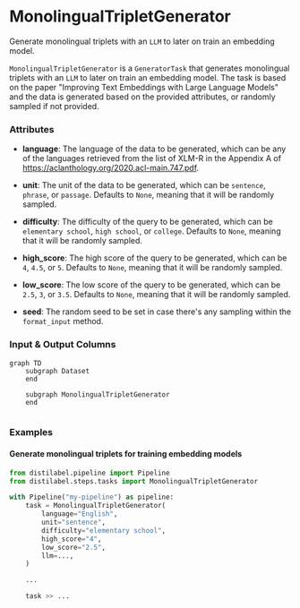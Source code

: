# MonolingualTripletGenerator


Generate monolingual triplets with an `LLM` to later on train an embedding model.



`MonolingualTripletGenerator` is a `GeneratorTask` that generates monolingual triplets with an
    `LLM` to later on train an embedding model. The task is based on the paper "Improving
    Text Embeddings with Large Language Models" and the data is generated based on the
    provided attributes, or randomly sampled if not provided.





### Attributes

- **language**: The language of the data to be generated, which can be any of the languages  retrieved from the list of XLM-R in the Appendix A of https://aclanthology.org/2020.acl-main.747.pdf.

- **unit**: The unit of the data to be generated, which can be `sentence`, `phrase`, or `passage`.  Defaults to `None`, meaning that it will be randomly sampled.

- **difficulty**: The difficulty of the query to be generated, which can be `elementary school`, `high school`, or `college`.  Defaults to `None`, meaning that it will be randomly sampled.

- **high_score**: The high score of the query to be generated, which can be `4`, `4.5`, or `5`.  Defaults to `None`, meaning that it will be randomly sampled.

- **low_score**: The low score of the query to be generated, which can be `2.5`, `3`, or `3.5`.  Defaults to `None`, meaning that it will be randomly sampled.

- **seed**: The random seed to be set in case there's any sampling within the `format_input` method.





### Input & Output Columns

``` mermaid
graph TD
	subgraph Dataset
	end

	subgraph MonolingualTripletGenerator
	end


```







### Examples


#### Generate monolingual triplets for training embedding models
```python
from distilabel.pipeline import Pipeline
from distilabel.steps.tasks import MonolingualTripletGenerator

with Pipeline("my-pipeline") as pipeline:
    task = MonolingualTripletGenerator(
        language="English",
        unit="sentence",
        difficulty="elementary school",
        high_score="4",
        low_score="2.5",
        llm=...,
    )

    ...

    task >> ...
```




